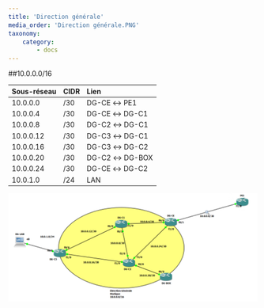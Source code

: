 ```yaml
---
title: 'Direction générale'
media_order: 'Direction générale.PNG'
taxonomy:
    category:
        - docs
---
```


##10.0.0.0/16

|  Sous-réseau  |  CIDR  |  Lien  |
|  :-----          |  :-----          |  :-----          |
|  10.0.0.0 |  /30 |  DG-CE ↔ PE1 |
|  10.0.0.4 |  /30 |  DG-CE ↔ DG-C1 |
|  10.0.0.8 |  /30 |  DG-C2 ↔ DG-C1 |
|  10.0.0.12 |  /30 |  DG-C3 ↔ DG-C1 |
|  10.0.0.16 |  /30 |  DG-C3 ↔ DG-C2 |
|  10.0.0.20 |  /30 |  DG-C2 ↔ DG-BOX |
|  10.0.0.24 |  /30 |  DG-CE ↔ DG-C2 |
|  10.0.1.0 |  /24 |  LAN |

![](Direction%20g%C3%A9n%C3%A9rale.PNG)

